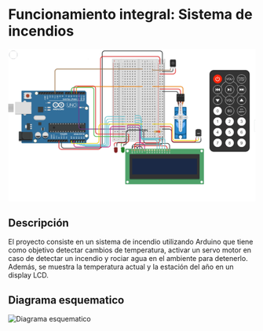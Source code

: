 # Funcionamiento integral: Sistema de incendios
![Circuito](Recursos/Circuito.jpg)

## Descripción
El proyecto consiste en un sistema de incendio utilizando Arduino que tiene como objetivo detectar cambios de temperatura, activar un servo motor en caso de detectar un incendio y rociar agua en el ambiente para detenerlo. Además, se muestra la temperatura actual y la estación del año en un display LCD.

## Diagrama esquematico
![Diagrama esquematico](Recursos/DiagramaEsquematico_TP_SegundoParcial.jpg)
